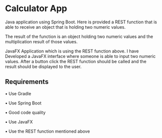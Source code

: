 # Calculator App

Java application using Spring Boot. Here is provided a REST function that is able to receive
an object that is holding two numeric values.

The result of the function is an object holding two numeric values and the
multiplication result of those values.

JavaFX Application which is using the REST function above. I have Developed a JavaFX
interface where someone is able to input two numeric values. After a button click the REST
function should be called and the result should be displayed to the user.

## Requirements

• Use Gradle

• Use Spring Boot

• Good code quality

• Use JavaFX

• Use the REST function mentioned above

